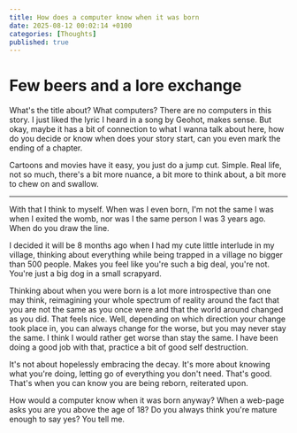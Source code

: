 ```yaml
---
title: How does a computer know when it was born
date: 2025-08-12 00:02:14 +0100
categories: [Thoughts]
published: true
---
```


# Few beers and a lore exchange

What's the title about? What computers? There are no computers in this story. I just liked the lyric I heard in a song by Geohot, makes sense. But okay, maybe it has a bit of connection to what I wanna talk about here, how do you decide or know when does your story start, can you even mark the ending of a chapter.

Cartoons and movies have it easy, you just do a jump cut. Simple. Real life, not so much, there's a bit more nuance, a bit more to think about, a bit more to chew on and swallow. 

---

With that I think to myself. When was I even born,  I'm not the same I was when I exited the womb, nor was I the same person I was 3 years ago. When do you draw the line. 

I decided it will be 8 months ago when I had my cute little interlude in my village, thinking about everything while being trapped in a village no bigger than 500 people. Makes you feel like you're such a big deal, you're not. You're just a big dog in a small scrapyard.

Thinking about when you were born is a lot more introspective than one may think, reimagining your whole spectrum of reality around the fact that you are not the same as you once were and that the world around changed as you did. That feels nice. Well, depending on which direction your change took place in, you can always change for the worse, but you may never stay the same. I think I would rather get worse than stay the same. I have been doing a good job with that, practice a bit of good self destruction.

It's not about hopelessly embracing the decay. It's more about knowing what you're doing, letting go of everything you don't need. That's good. That's when you can know you are being reborn, reiterated upon.

How would a computer know when it was born anyway? When a web-page asks you are you above the age of 18? Do you always think you're mature enough to say yes? You tell me.
